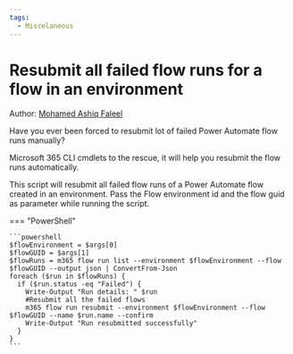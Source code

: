 ```yaml
---
tags:  
  - Miscelaneous
---
```


# Resubmit all failed flow runs for a flow in an environment

Author: [Mohamed Ashiq Faleel](https://ashiqf.com/2021/05/09/resubmit-your-failed-power-automate-flow-runs-automatically-using-m365-cli-and-rest-api/)

Have you ever been forced to resubmit lot of failed Power Automate flow runs manually?

Microsoft 365 CLI cmdlets to the rescue, it will help you resubmit the flow runs automatically.

This script will resubmit all failed flow runs of a Power Automate flow created in an environment. Pass the Flow environment id and the flow guid as parameter while running the script.

=== "PowerShell"

    ```powershell
    $flowEnvironment = $args[0]
    $flowGUID = $args[1]
    $flowRuns = m365 flow run list --environment $flowEnvironment --flow $flowGUID --output json | ConvertFrom-Json
    foreach ($run in $flowRuns) {
      if ($run.status -eq "Failed") {
        Write-Output "Run details: " $run
        #Resubmit all the failed flows
        m365 flow run resubmit --environment $flowEnvironment --flow $flowGUID --name $run.name --confirm
        Write-Output "Run resubmitted successfully"
      }
    }
    ```

